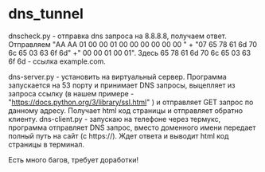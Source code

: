 # dns_tunnel
dnscheck.py - отправка dns запроса на 8.8.8.8, получаем ответ. Отправляем "AA AA 01 00 00 01 00 00 00 00 00 00 " + "07 65 78 61 6d 70 6c 65 03 63 6f 6d" +" 00 00 01 00 01". Здесь 65 78 61 6d 70 6c 65 03 63 6f 6d - ссылка example.com.

dns-server.py - установить на виртуальный сервер. Программа запускается на 53 порту и принимает DNS запросы, выцепляет из запроса ссылку (в нашем примере - "https://docs.python.org/3/library/ssl.html" ) и отправляет GET запрос по данному адресу. Получает html код страницы и отправляет обратно клиенту. 
dns-client.py - запускаю на телефоне через термукс, программа отправляет DNS запрос, вместо доменного имени передает полный путь на сайт (с https://). Ждет ответа и выводит html код страницы в терминал. 

Есть много багов, требует доработки!
 
